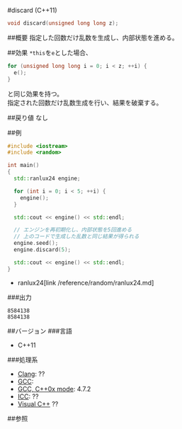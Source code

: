 #discard (C++11)
```cpp
void discard(unsigned long long z);
```

##概要
指定した回数だけ乱数を生成し、内部状態を進める。


##効果
`*this`を`e`とした場合、 

```cpp
for (unsigned long long i = 0; i < z; ++i) {
  e();
}
```

と同じ効果を持つ。  
指定された回数だけ乱数生成を行い、結果を破棄する。  


##戻り値
なし


##例
```cpp
#include <iostream>
#include <random>

int main()
{
  std::ranlux24 engine;

  for (int i = 0; i < 5; ++i) {
    engine();
  }

  std::cout << engine() << std::endl;

  // エンジンを再初期化し、内部状態を5回進める
  // 上のコードで生成した乱数と同じ結果が得られる
  engine.seed();
  engine.discard(5);

  std::cout << engine() << std::endl;
}
```
* ranlux24[link /reference/random/ranlux24.md]

###出力
```
8584138
8584138
```

##バージョン
###言語
- C++11

###処理系
- [Clang](/implementation.md#clang): ??
- [GCC](/implementation.md#gcc): 
- [GCC, C++0x mode](/implementation.md#gcc): 4.7.2
- [ICC](/implementation.md#icc): ??
- [Visual C++](/implementation.md#visual_cpp) ??


##参照


